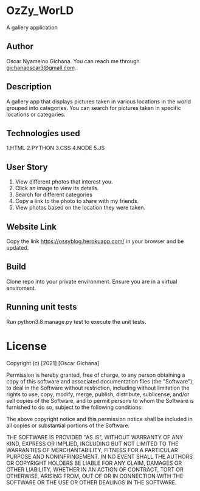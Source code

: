 # OzZy_WorLD

A gallery application

## Author

Oscar Nyameino Gichana. You can reach me through gichanaoscar3@gmail.com.

## Description

A gallery app that displays pictures taken in various locations in the world grouped into categories. You can search for pictures taken in specific locations or categories.

## Technologies used

1.HTML 2.PYTHON 3.CSS 4.NODE 5.JS

## User Story

1. View different photos that interest you.
2. Click an image to view its details.
3. Search for different categories
4. Copy a link to the photo to share with my friends.
5. View photos based on the location they were taken.

## Website Link

Copy the link https://ossyblog.herokuapp.com/ in your browser and be updated.


## Build

Clone repo into your private environment. Ensure you are in a virtual enviroment.

## Running unit tests

Run python3.8 manage.py test to execute the unit tests.




# License

Copyright (c) [2021] [Oscar Gichana]

Permission is hereby granted, free of charge, to any person obtaining a copy of this software and associated documentation files (the "Software"), to deal in the Software without restriction, including without limitation the rights to use, copy, modify, merge, publish, distribute, sublicense, and/or sell copies of the Software, and to permit persons to whom the Software is furnished to do so, subject to the following conditions:

The above copyright notice and this permission notice shall be included in all copies or substantial portions of the Software.

THE SOFTWARE IS PROVIDED "AS IS", WITHOUT WARRANTY OF ANY KIND, EXPRESS OR IMPLIED, INCLUDING BUT NOT LIMITED TO THE WARRANTIES OF MERCHANTABILITY, FITNESS FOR A PARTICULAR PURPOSE AND NONINFRINGEMENT. IN NO EVENT SHALL THE AUTHORS OR COPYRIGHT HOLDERS BE LIABLE FOR ANY CLAIM, DAMAGES OR OTHER LIABILITY, WHETHER IN AN ACTION OF CONTRACT, TORT OR OTHERWISE, ARISING FROM, OUT OF OR IN CONNECTION WITH THE SOFTWARE OR THE USE OR OTHER DEALINGS IN THE SOFTWARE.
